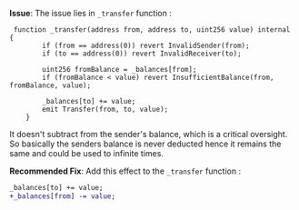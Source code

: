 **Issue**:
The issue lies in `_transfer` function :
```solidity
 function _transfer(address from, address to, uint256 value) internal {
        if (from == address(0)) revert InvalidSender(from);
        if (to == address(0)) revert InvalidReceiver(to);

        uint256 fromBalance = _balances[from];
        if (fromBalance < value) revert InsufficientBalance(from, fromBalance, value);

        _balances[to] += value;
        emit Transfer(from, to, value);
    }
```

It doesn't subtract from the sender's balance, which is a critical oversight. So basically the senders balance is never deducted hence it remains the same and could be used to infinite times. 

**Recommended Fix**: 
Add this effect to the `_transfer` function :
```diff
_balances[to] += value;
+_balances[from] -= value;
```